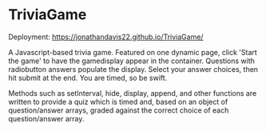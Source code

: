 # TriviaGame

Deployment: https://jonathandavis22.github.io/TriviaGame/

A Javascript-based trivia game. Featured on one dynamic page, click 'Start the game' to have the gamedisplay appear in the container. Questions with radiobutton answers populate the display. Select your answer choices, then hit submit at the end. You are timed, so be swift.

Methods such as setInterval, hide, display, append, and other functions are written to provide a quiz which is timed and, based on an object of question/answer arrays, graded against the correct choice of each question/answer array.

